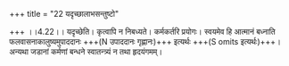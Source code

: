 +++
title = "22 यदृच्छालाभसन्तुष्टो"

+++
।।4.22।। यदृच्छेति। कृत्वापि न निबध्यते। कर्मकर्तरि प्रयोगः। स्वयमेव हि
आत्मानं बध्नाति फलवासनाकालुष्यमुपाददानः +++(N उपाददानः गृह्णानः)+++ इत्यर्थः
+++(S omits इत्यर्थः)+++। अन्यथा जडानां कर्मणां बन्धने स्वातन्त्र्यं न तथा
हृदयंगमम्।
